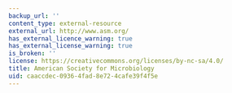 ```yaml
---
backup_url: ''
content_type: external-resource
external_url: http://www.asm.org/
has_external_licence_warning: true
has_external_license_warning: true
is_broken: ''
license: https://creativecommons.org/licenses/by-nc-sa/4.0/
title: American Society for Microbiology
uid: caaccdec-0936-4fad-8e72-4cafe39f4f5e
---
```

